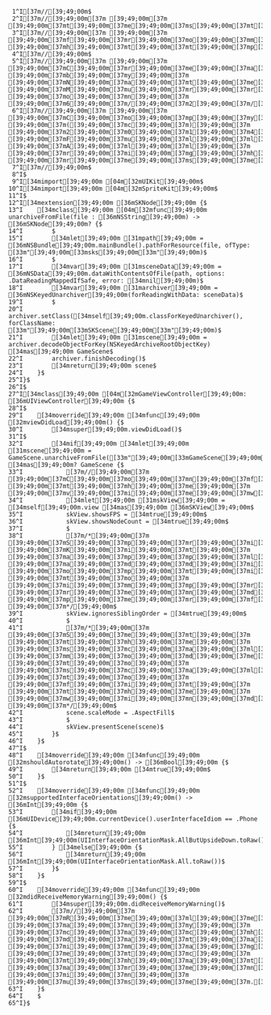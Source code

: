      1^I[37m//[39;49;00m$
     2^I[37m//[39;49;00m[37m [39;49;00m[37m [39;49;00m[37mt[39;49;00m[37me[39;49;00m[37ms[39;49;00m[37mt[39;49;00m[37m.[39;49;00m[37ms[39;49;00m[37mw[39;49;00m[37mi[39;49;00m[37mf[39;49;00m[37mt[39;49;00m$
     3^I[37m//[39;49;00m[37m [39;49;00m[37m [39;49;00m[37mf[39;49;00m[37mr[39;49;00m[37mo[39;49;00m[37mm[39;49;00m[37m [39;49;00m[37mh[39;49;00m[37mt[39;49;00m[37mt[39;49;00m[37mp[39;49;00m[37ms[39;49;00m[37m:[39;49;00m[37m/[39;49;00m[37m/[39;49;00m[37mg[39;49;00m[37mi[39;49;00m[37mt[39;49;00m[37mh[39;49;00m[37mu[39;49;00m[37mb[39;49;00m[37m.[39;49;00m[37mc[39;49;00m[37mo[39;49;00m[37mm[39;49;00m[37m/[39;49;00m[37mf[39;49;00m[37mu[39;49;00m[37ml[39;49;00m[37ml[39;49;00m[37ms[39;49;00m[37mt[39;49;00m[37ma[39;49;00m[37mc[39;49;00m[37mk[39;49;00m[37mi[39;49;00m[37mo[39;49;00m[37m/[39;49;00m[37mF[39;49;00m[37ml[39;49;00m[37ma[39;49;00m[37mp[39;49;00m[37mp[39;49;00m[37my[39;49;00m[37mS[39;49;00m[37mw[39;49;00m[37mi[39;49;00m[37mf[39;49;00m[37mt[39;49;00m$
     4^I[37m//[39;49;00m$
     5^I[37m//[39;49;00m[37m [39;49;00m[37m [39;49;00m[37mC[39;49;00m[37mr[39;49;00m[37me[39;49;00m[37ma[39;49;00m[37mt[39;49;00m[37me[39;49;00m[37md[39;49;00m[37m [39;49;00m[37mb[39;49;00m[37my[39;49;00m[37m [39;49;00m[37mN[39;49;00m[37ma[39;49;00m[37mt[39;49;00m[37me[39;49;00m[37m [39;49;00m[37mM[39;49;00m[37mu[39;49;00m[37mr[39;49;00m[37mr[39;49;00m[37ma[39;49;00m[37my[39;49;00m[37m [39;49;00m[37mo[39;49;00m[37mn[39;49;00m[37m [39;49;00m[37m6[39;49;00m[37m/[39;49;00m[37m2[39;49;00m[37m/[39;49;00m[37m1[39;49;00m[37m4[39;49;00m[37m.[39;49;00m$
     6^I[37m//[39;49;00m[37m [39;49;00m[37m [39;49;00m[37mC[39;49;00m[37mo[39;49;00m[37mp[39;49;00m[37my[39;49;00m[37mr[39;49;00m[37mi[39;49;00m[37mg[39;49;00m[37mh[39;49;00m[37mt[39;49;00m[37m [39;49;00m[37m([39;49;00m[37mc[39;49;00m[37m)[39;49;00m[37m [39;49;00m[37m2[39;49;00m[37m0[39;49;00m[37m1[39;49;00m[37m4[39;49;00m[37m [39;49;00m[37mF[39;49;00m[37mu[39;49;00m[37ml[39;49;00m[37ml[39;49;00m[37ms[39;49;00m[37mt[39;49;00m[37ma[39;49;00m[37mc[39;49;00m[37mk[39;49;00m[37m.[39;49;00m[37mi[39;49;00m[37mo[39;49;00m[37m.[39;49;00m[37m [39;49;00m[37mA[39;49;00m[37ml[39;49;00m[37ml[39;49;00m[37m [39;49;00m[37mr[39;49;00m[37mi[39;49;00m[37mg[39;49;00m[37mh[39;49;00m[37mt[39;49;00m[37ms[39;49;00m[37m [39;49;00m[37mr[39;49;00m[37me[39;49;00m[37ms[39;49;00m[37me[39;49;00m[37mr[39;49;00m[37mv[39;49;00m[37me[39;49;00m[37md[39;49;00m[37m.[39;49;00m$
     7^I[37m//[39;49;00m$
     8^I$
     9^I[34mimport[39;49;00m [04m[32mUIKit[39;49;00m$
    10^I[34mimport[39;49;00m [04m[32mSpriteKit[39;49;00m$
    11^I$
    12^I[34mextension[39;49;00m [36mSKNode[39;49;00m {$
    13^I    [34mclass[39;49;00m [04m[32mfunc[39;49;00m unarchiveFromFile(file : [36mNSString[39;49;00m) -> [36mSKNode[39;49;00m? {$
    14^I        $
    15^I        [34mlet[39;49;00m [31mpath[39;49;00m = [36mNSBundle[39;49;00m.mainBundle().pathForResource(file, ofType: [33m"[39;49;00m[33msks[39;49;00m[33m"[39;49;00m)$
    16^I        $
    17^I        [34mvar[39;49;00m [31msceneData[39;49;00m = [36mNSData[39;49;00m.dataWithContentsOfFile(path, options: .DataReadingMappedIfSafe, error: [34mnil[39;49;00m)$
    18^I        [34mvar[39;49;00m [31marchiver[39;49;00m = [36mNSKeyedUnarchiver[39;49;00m(forReadingWithData: sceneData)$
    19^I        $
    20^I        archiver.setClass([34mself[39;49;00m.classForKeyedUnarchiver(), forClassName: [33m"[39;49;00m[33mSKScene[39;49;00m[33m"[39;49;00m)$
    21^I        [34mlet[39;49;00m [31mscene[39;49;00m = archiver.decodeObjectForKey(NSKeyedArchiveRootObjectKey) [34mas[39;49;00m GameScene$
    22^I        archiver.finishDecoding()$
    23^I        [34mreturn[39;49;00m scene$
    24^I    }$
    25^I}$
    26^I$
    27^I[34mclass[39;49;00m [04m[32mGameViewController[39;49;00m: [36mUIViewController[39;49;00m {$
    28^I$
    29^I    [34moverride[39;49;00m [34mfunc[39;49;00m [32mviewDidLoad[39;49;00m() {$
    30^I        [34msuper[39;49;00m.viewDidLoad()$
    31^I$
    32^I        [34mif[39;49;00m [34mlet[39;49;00m [31mscene[39;49;00m = GameScene.unarchiveFromFile([33m"[39;49;00m[33mGameScene[39;49;00m[33m"[39;49;00m) [34mas[39;49;00m? GameScene {$
    33^I            [37m//[39;49;00m[37m [39;49;00m[37mC[39;49;00m[37mo[39;49;00m[37mn[39;49;00m[37mf[39;49;00m[37mi[39;49;00m[37mg[39;49;00m[37mu[39;49;00m[37mr[39;49;00m[37me[39;49;00m[37m [39;49;00m[37mt[39;49;00m[37mh[39;49;00m[37me[39;49;00m[37m [39;49;00m[37mv[39;49;00m[37mi[39;49;00m[37me[39;49;00m[37mw[39;49;00m[37m.[39;49;00m$
    34^I            [34mlet[39;49;00m [31mskView[39;49;00m = [34mself[39;49;00m.view [34mas[39;49;00m [36mSKView[39;49;00m$
    35^I            skView.showsFPS = [34mtrue[39;49;00m$
    36^I            skView.showsNodeCount = [34mtrue[39;49;00m$
    37^I            $
    38^I            [37m/*[39;49;00m[37m [39;49;00m[37mS[39;49;00m[37mp[39;49;00m[37mr[39;49;00m[37mi[39;49;00m[37mt[39;49;00m[37me[39;49;00m[37m [39;49;00m[37mK[39;49;00m[37mi[39;49;00m[37mt[39;49;00m[37m [39;49;00m[37ma[39;49;00m[37mp[39;49;00m[37mp[39;49;00m[37ml[39;49;00m[37mi[39;49;00m[37me[39;49;00m[37ms[39;49;00m[37m [39;49;00m[37ma[39;49;00m[37md[39;49;00m[37md[39;49;00m[37mi[39;49;00m[37mt[39;49;00m[37mi[39;49;00m[37mo[39;49;00m[37mn[39;49;00m[37ma[39;49;00m[37ml[39;49;00m[37m [39;49;00m[37mo[39;49;00m[37mp[39;49;00m[37mt[39;49;00m[37mi[39;49;00m[37mm[39;49;00m[37mi[39;49;00m[37mz[39;49;00m[37ma[39;49;00m[37mt[39;49;00m[37mi[39;49;00m[37mo[39;49;00m[37mn[39;49;00m[37ms[39;49;00m[37m [39;49;00m[37mt[39;49;00m[37mo[39;49;00m[37m [39;49;00m[37mi[39;49;00m[37mm[39;49;00m[37mp[39;49;00m[37mr[39;49;00m[37mo[39;49;00m[37mv[39;49;00m[37me[39;49;00m[37m [39;49;00m[37mr[39;49;00m[37me[39;49;00m[37mn[39;49;00m[37md[39;49;00m[37me[39;49;00m[37mr[39;49;00m[37mi[39;49;00m[37mn[39;49;00m[37mg[39;49;00m[37m [39;49;00m[37mp[39;49;00m[37me[39;49;00m[37mr[39;49;00m[37mf[39;49;00m[37mo[39;49;00m[37mr[39;49;00m[37mm[39;49;00m[37ma[39;49;00m[37mn[39;49;00m[37mc[39;49;00m[37me[39;49;00m[37m [39;49;00m[37m*/[39;49;00m$
    39^I            skView.ignoresSiblingOrder = [34mtrue[39;49;00m$
    40^I            $
    41^I            [37m/*[39;49;00m[37m [39;49;00m[37mS[39;49;00m[37me[39;49;00m[37mt[39;49;00m[37m [39;49;00m[37mt[39;49;00m[37mh[39;49;00m[37me[39;49;00m[37m [39;49;00m[37ms[39;49;00m[37mc[39;49;00m[37ma[39;49;00m[37ml[39;49;00m[37me[39;49;00m[37m [39;49;00m[37mm[39;49;00m[37mo[39;49;00m[37md[39;49;00m[37me[39;49;00m[37m [39;49;00m[37mt[39;49;00m[37mo[39;49;00m[37m [39;49;00m[37ms[39;49;00m[37mc[39;49;00m[37ma[39;49;00m[37ml[39;49;00m[37me[39;49;00m[37m [39;49;00m[37mt[39;49;00m[37mo[39;49;00m[37m [39;49;00m[37mf[39;49;00m[37mi[39;49;00m[37mt[39;49;00m[37m [39;49;00m[37mt[39;49;00m[37mh[39;49;00m[37me[39;49;00m[37m [39;49;00m[37mw[39;49;00m[37mi[39;49;00m[37mn[39;49;00m[37md[39;49;00m[37mo[39;49;00m[37mw[39;49;00m[37m [39;49;00m[37m*/[39;49;00m$
    42^I            scene.scaleMode = .AspectFill$
    43^I            $
    44^I            skView.presentScene(scene)$
    45^I        }$
    46^I    }$
    47^I$
    48^I    [34moverride[39;49;00m [34mfunc[39;49;00m [32mshouldAutorotate[39;49;00m() -> [36mBool[39;49;00m {$
    49^I        [34mreturn[39;49;00m [34mtrue[39;49;00m$
    50^I    }$
    51^I$
    52^I    [34moverride[39;49;00m [34mfunc[39;49;00m [32msupportedInterfaceOrientations[39;49;00m() -> [36mInt[39;49;00m {$
    53^I        [34mif[39;49;00m [36mUIDevice[39;49;00m.currentDevice().userInterfaceIdiom == .Phone {$
    54^I            [34mreturn[39;49;00m [36mInt[39;49;00m(UIInterfaceOrientationMask.AllButUpsideDown.toRaw())$
    55^I        } [34melse[39;49;00m {$
    56^I            [34mreturn[39;49;00m [36mInt[39;49;00m(UIInterfaceOrientationMask.All.toRaw())$
    57^I        }$
    58^I    }$
    59^I$
    60^I    [34moverride[39;49;00m [34mfunc[39;49;00m [32mdidReceiveMemoryWarning[39;49;00m() {$
    61^I        [34msuper[39;49;00m.didReceiveMemoryWarning()$
    62^I        [37m//[39;49;00m[37m [39;49;00m[37mR[39;49;00m[37me[39;49;00m[37ml[39;49;00m[37me[39;49;00m[37ma[39;49;00m[37ms[39;49;00m[37me[39;49;00m[37m [39;49;00m[37ma[39;49;00m[37mn[39;49;00m[37my[39;49;00m[37m [39;49;00m[37mc[39;49;00m[37ma[39;49;00m[37mc[39;49;00m[37mh[39;49;00m[37me[39;49;00m[37md[39;49;00m[37m [39;49;00m[37md[39;49;00m[37ma[39;49;00m[37mt[39;49;00m[37ma[39;49;00m[37m,[39;49;00m[37m [39;49;00m[37mi[39;49;00m[37mm[39;49;00m[37ma[39;49;00m[37mg[39;49;00m[37me[39;49;00m[37ms[39;49;00m[37m,[39;49;00m[37m [39;49;00m[37me[39;49;00m[37mt[39;49;00m[37mc[39;49;00m[37m [39;49;00m[37mt[39;49;00m[37mh[39;49;00m[37ma[39;49;00m[37mt[39;49;00m[37m [39;49;00m[37ma[39;49;00m[37mr[39;49;00m[37me[39;49;00m[37mn[39;49;00m[37m'[39;49;00m[37mt[39;49;00m[37m [39;49;00m[37mi[39;49;00m[37mn[39;49;00m[37m [39;49;00m[37mu[39;49;00m[37ms[39;49;00m[37me[39;49;00m[37m.[39;49;00m$
    63^I    }$
    64^I    $
    65^I}$
